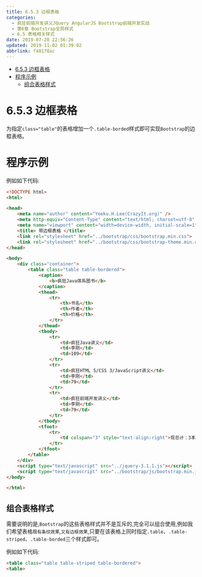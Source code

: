 ```yaml
---
title: 6.5.3 边框表格
categories: 
  - 疯狂前端开发讲义JQuery AngularJS Bootstrap前端开发实战
  - 第6章 Bootstrap全局样式
  - 6.5 表格相关样式
date: 2019-07-28 22:56:26
updated: 2019-11-02 01:39:02
abbrlink: f48178ac
---
```

- [6.5.3 边框表格](/ReadingNotes/f48178ac/#6-5-3-边框表格)
- [程序示例](/ReadingNotes/f48178ac/#程序示例)
    - [组合表格样式](/ReadingNotes/f48178ac/#组合表格样式)

<!--more-->
<script src="https://cdn.bootcss.com/jquery/3.4.0/jquery.slim.min.js"></script>
<script>$(document).ready(function () {$(".post-body > ul:nth-child(1)").hide();});</script>

<!--end-->
<!--SSTStart-->
# 6.5.3 边框表格 #
为指定`class="table"`的表格增加一个`.table-borded`样式即可实现`Bootstrap`的边框表格。
<!--SSTStop-->
# 程序示例 #
例如如下代码:
```html
<!DOCTYPE html>
<html>

<head>
	<meta name="author" content="Yeeku.H.Lee(CrazyIt.org)" />
	<meta http-equiv="Content-Type" content="text/html; charset=utf-8" />
	<meta name="viewport" content="width=device-width, initial-scale=1">
	<title> 带边框表格 </title>
	<link rel="stylesheet" href="../bootstrap/css/bootstrap.min.css">
	<link rel="stylesheet" href="../bootstrap/css/bootstrap-theme.min.css">
</head>

<body>
	<div class="container">
		<table class="table table-bordered">
			<caption>
				<b>疯狂Java体系图书</b>
			</caption>
			<thead>
				<tr>
					<th>书名</th>
					<th>作者</th>
					<th>价格</th>
				</tr>
			</thead>
			<tbody>
				<tr>
					<td>疯狂Java讲义</td>
					<td>李刚</td>
					<td>109</td>
				</tr>
				<tr>
					<td>疯狂HTML 5/CSS 3/JavaScript讲义</td>
					<td>李刚</td>
					<td>79</td>
				</tr>
				<tr>
					<td>疯狂前端开发讲义</td>
					<td>李刚</td>
					<td>79</td>
				</tr>
			</tbody>
			<tfoot>
				<tr>
					<td colspan="3" style="text-align:right">现总计：3本图书</td>
				</tr>
			</tfoot>
		</table>
	</div>
	<script type="text/javascript" src="../jquery-3.1.1.js"></script>
	<script type="text/javascript" src="../bootstrap/js/bootstrap.min.js"></script>
</body>

</html>
```
<!--SSTStart-->
## 组合表格样式 ##
需要说明的是,`Bootstrap`的这些表格样式并不是互斥的,完全可以组合使用,例如我们希望表格`既有条纹效果`,`又有边框效果`,只要在该表格上同时指定`.table`、`.table-striped`、`.table-borded`三个样式即可。
<!--SSTStop-->

例如如下代码:
```html
<table class="table table-striped table-bordered">
<table>
```

